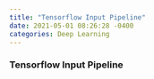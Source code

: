 ```yaml
---
title: "Tensorflow Input Pipeline"
date: 2021-05-01 08:26:28 -0400
categories: Deep Learning
---
```

### Tensorflow Input Pipeline

<br>
<br>
<br>
<br>
